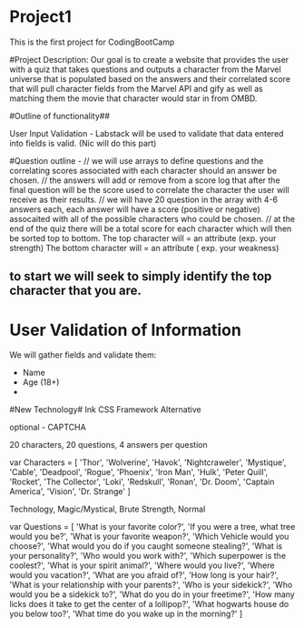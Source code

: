 # Project1
This is the first project for CodingBootCamp

#Project Description:
Our goal is to create a website that provides the user with a quiz that takes questions and outputs a character from the Marvel universe
that is populated based on the answers and their correlated score that will pull character fields from the Marvel API and gify as well as matching them the movie that character would star in from OMBD.

#Outline of functionality##

User Input Validation - Labstack will be used to validate that data entered into fields is valid. (Nic will do this part)

#Question outline -
// we will use arrays to define questions and the correlating scores associated with each character should an answer be chosen. 
// the answers will add or remove from a score log that after the final question will be the score used to correlate the character the user will receive as their results. 
// we will have 20 question in the array with 4-6 answers each, each answer will have a score (positive or negative) assocaited with all of the possible characters who could be chosen. 
// at the end of the quiz there will be a total score for each character which will then be sorted top to bottom. 
The top character will = an attribute (exp. your strength)
The bottom character will = an attribute ( exp. your weakness)
## to start we will seek to simply identify the top character that you are. 

# User Validation of Information #
We will gather fields and validate them:
- Name
- Age (18+)
- 

#New Technology#
Ink CSS Framework Alternative
<!-- script for INK -->
<script type="text/javascript" src="http://fastly.ink.sapo.pt/3.1.10/js/ink-all.js"></script>
<script type="text/javascript" src="http://fastly.ink.sapo.pt/3.1.10/js/autoload.js"></script>
optional - CAPTCHA

20 characters, 20 questions, 4 answers per question

var Characters = [
    'Thor',
    'Wolverine',
    'Havok',
    'Nightcraweler',
    'Mystique',
    'Cable',
    'Deadpool',
    'Rogue',
    'Phoenix',
    'Iron Man',
    'Hulk',
    'Peter Quill',
    'Rocket',
    'The Collector',
    'Loki',
    'Redskull',
    'Ronan',
    'Dr. Doom',
    'Captain America',
    'Vision',
    'Dr. Strange'
]


Technology, Magic/Mystical, Brute Strength, Normal


var Questions = [
    'What is your favorite color?',
    'If you were a tree, what tree would you be?',
    'What is your favorite weapon?',
    'Which Vehicle would you choose?',
    'What would you do if you caught someone stealing?',
    'What is your personality?',
    'Who would you work with?',
    'Which superpower is the coolest?',
    'What is your spirit animal?',
    'Where would you live?',
    'Where would you vacation?',
    'What are you afraid of?',
    'How long is your hair?',
    'What is your relationship with your parents?',
    'Who is your sidekick?',
    'Who would you be a sidekick to?',
    'What do you do in your freetime?',
    'How many licks does it take to get the center of a lollipop?',
    'What hogwarts house do you below too?',
    'What time do you wake up in the morning?'
]



